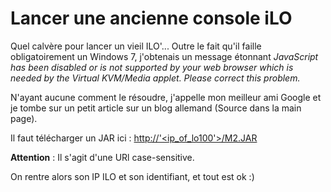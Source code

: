 # Lancer une ancienne console iLO

Quel calvère pour lancer un vieil ILO'... Outre le fait qu'il faille
obligatoirement un Windows 7, j'obtenais un message étonnant
*JavaScript has been disabled or is not supported by your web browser
which is needed by the Virtual KVM/Media applet. Please correct this
problem.*

N'ayant aucune comment le résoudre, j'appelle mon meilleur ami Google
et je tombe sur un petit article sur un blog allemand (Source dans la
main page).

Il faut télécharger un JAR ici :
[http://'<ip_of_lo100'>/M2.JAR](http://<ip_of_lo100>/M2.JAR)

**Attention** : Il s'agit d'une URl case-sensitive.

On rentre alors son IP ILO et son identifiant, et tout est ok :)
